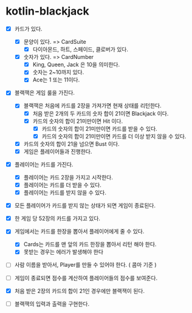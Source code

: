 # kotlin-blackjack

- [X] 카드가 있다.
    - [X] 문양이 있다. => CardSuite
      - [X] 다이아몬드, 하트, 스페이드, 클로버가 있다.
    - [X] 숫자가 있다. => CardNumber
        - [X] King, Queen, Jack 은 10을 의미한다.
        - [X] 숫자는 2~10까지 있다.
        - [X] Ace는 1 또는 11이다.
    
- [X] 블랙잭은 게임 룰을 가진다.
    - [X] 블랙잭은 처음에 카드를 2장을 가져가면 현재 상태를 리턴한다.
        - [X] 처음 받은 2개의 두 카드의 숫자 합이 21이면 Blackjack 이다.
        - [X] 카드의 숫자의 합이 21미만이면 Hit 이다.
            - [X] 카드의 숫자의 합이 21미만이면 카드를 받을 수 있다.
            - [X] 카드의 숫자의 합이 21미만이면 카드를 더 이상 받지 않을 수 있다.
    - [X] 카드의 숫자의 합이 21을 넘으면 Bust 이다.
    - [X] 게임은 플레이어들과 진행한다.

- [X] 플레이어는 카드를 가진다.
    - [X] 플레이어는 카드 2장을 가지고 시작한다.
    - [X] 플레이어는 카드를 더 받을 수 있다.
    - [X] 플레이어는 카드를 받지 않을 수 있다.
    
- [X] 모든 플레이어가 카드를 받지 않는 상태가 되면 게임이 종료된다.
- [X] 한 게임 당 52장의 카드를 가지고 있다.

- [X] 게임에서는 카드를 한장을 뽑아서 플레이어에게 줄 수 있다. 
  - [X] Cards는 카드를 맨 앞의 카드 한장을 뽑아서 리턴 해야 한다.
  - [X] 못받는 경우는 에러가 발생해야 한다
- [ ] 사람 이름을 받아서, Player를 만들 수 있어야 한다. ( 콤마 기준 )
- [ ] 게임이 종료되면 점수를 계산하여 플레이어들의 점수를 보여준다.

- [X] 처음 받은 2장의 카드의 합이 21인 경우에만 블랙잭이 된다.
- [ ] 블랙잭의 입력과 출력을 구현한다.
